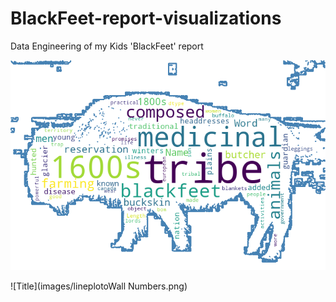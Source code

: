 # BlackFeet-report-visualizations
Data Engineering of my Kids 'BlackFeet' report

![Title](images/WcBuffWc.png)

![Title](images/lineplotoWall Numbers.png)
